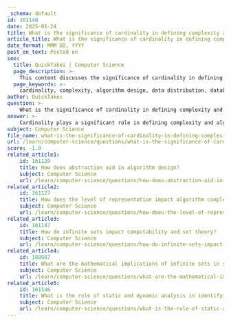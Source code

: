 ```yaml
---
_schema: default
id: 161148
date: 2025-01-24
title: What is the significance of cardinality in defining complexity and algorithm design?
article_title: What is the significance of cardinality in defining complexity and algorithm design?
date_format: MMM DD, YYYY
post_on_text: Posted on
seo:
  title: QuickTakes | Computer Science
  page_description: >-
    This content discusses the significance of cardinality in defining complexity and algorithm design, highlighting its impact on data distribution, database relationships, algorithm efficiency, complexity theory, and resource management.
  page_keywords: >-
    cardinality, complexity, algorithm design, data distribution, database design, algorithm efficiency, program analysis, complexity theory, cardinality constraints, computational systems
author: QuickTakes
question: >-
    What is the significance of cardinality in defining complexity and algorithm design?
answer: >-
    Cardinality plays a significant role in defining complexity and algorithm design in several ways:\n\n1. **Understanding Data Distribution**: Cardinality refers to the number of unique elements in a dataset. In algorithm design, understanding the cardinality of data can help in making informed decisions about data structures and algorithms to use. For instance, high cardinality can lead to uneven distributions, which may affect the performance of algorithms, particularly in machine learning and database queries.\n\n2. **Database Design and Relationships**: In database design, cardinality defines the nature of relationships between tables (e.g., one-to-one, one-to-many, many-to-many). This understanding is crucial for optimizing data retrieval and storage, which directly impacts the efficiency of algorithms that operate on this data. For example, knowing the cardinality can help in normalizing databases to reduce redundancy and improve query performance.\n\n3. **Algorithm Efficiency**: The cardinality of sets can influence the efficiency of algorithms. For example, in complexity theory, certain problems may have constraints based on the cardinality of the input sets. Algorithms that operate on sets with known cardinality can be optimized to run in polynomial time, while those without such constraints may require exponential time. This is particularly relevant in NP-completeness and in problems like the Traveling Salesman Problem, where the number of cities (or nodes) can be seen as a cardinality constraint.\n\n4. **Cardinality Constraints in Program Analysis**: In the context of program analysis, cardinality constraints can specify operations and invariants of data structures. This allows for the development of new algorithms that can handle specific cardinality conditions, leading to better performance and resource management.\n\n5. **Complexity Theory**: Cardinality is also a fundamental concept in complexity theory, where it helps in classifying problems based on the resources required to solve them. For instance, the cardinality of a set can determine the complexity class to which a problem belongs, influencing the design of algorithms that tackle these problems.\n\n6. **Cardinality Estimation**: In modern information systems, efficient cardinality estimation algorithms are essential for tasks such as query optimization and resource allocation. High cardinality can complicate these tasks, necessitating the development of specialized algorithms that can handle large and diverse datasets effectively.\n\nIn summary, cardinality is a crucial factor in algorithm design and complexity analysis, influencing data structure choices, algorithm efficiency, and the overall performance of computational systems. Understanding and leveraging cardinality can lead to more efficient algorithms and better resource management in various computing contexts.
subject: Computer Science
file_name: what-is-the-significance-of-cardinality-in-defining-complexity-and-algorithm-design.md
url: /learn/computer-science/questions/what-is-the-significance-of-cardinality-in-defining-complexity-and-algorithm-design
score: -1.0
related_article1:
    id: 161129
    title: How does abstraction aid in algorithm design?
    subject: Computer Science
    url: /learn/computer-science/questions/how-does-abstraction-aid-in-algorithm-design
related_article2:
    id: 161127
    title: How does the level of representation impact algorithm complexity?
    subject: Computer Science
    url: /learn/computer-science/questions/how-does-the-level-of-representation-impact-algorithm-complexity
related_article3:
    id: 161147
    title: How do infinite sets impact computability and set theory?
    subject: Computer Science
    url: /learn/computer-science/questions/how-do-infinite-sets-impact-computability-and-set-theory
related_article4:
    id: 160967
    title: What are the mathematical implications of infinite sets in set theory?
    subject: Computer Science
    url: /learn/computer-science/questions/what-are-the-mathematical-implications-of-infinite-sets-in-set-theory
related_article5:
    id: 161146
    title: What is the role of static and dynamic analysis in identifying infinite loops?
    subject: Computer Science
    url: /learn/computer-science/questions/what-is-the-role-of-static-and-dynamic-analysis-in-identifying-infinite-loops
---
```


&nbsp;